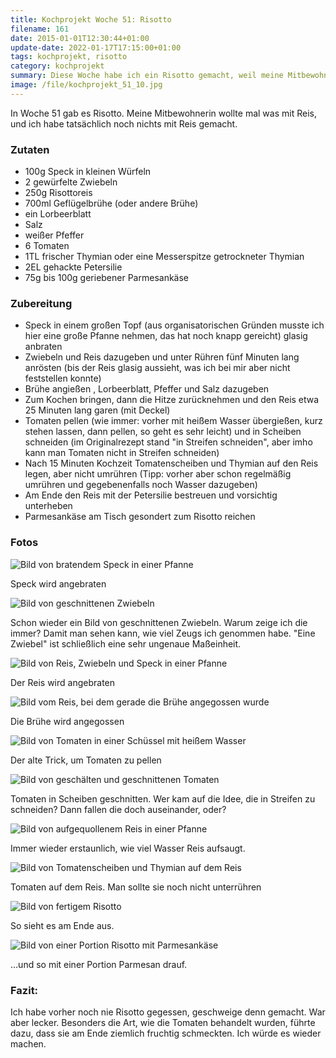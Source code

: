 ```yaml
---
title: Kochprojekt Woche 51: Risotto
filename: 161
date: 2015-01-01T12:30:44+01:00
update-date: 2022-01-17T17:15:00+01:00
tags: kochprojekt, risotto
category: kochprojekt
summary: Diese Woche habe ich ein Risotto gemacht, weil meine Mitbewohnerin mal was mit Reis haben wollte.
image: /file/kochprojekt_51_10.jpg
---
```

In Woche 51 gab es Risotto. Meine Mitbewohnerin wollte mal was mit Reis, und ich habe tatsächlich noch nichts mit Reis gemacht.

### Zutaten

- 100g Speck in kleinen Würfeln
- 2 gewürfelte Zwiebeln
- 250g Risottoreis
- 700ml Geflügelbrühe (oder andere Brühe)
- ein Lorbeerblatt
- Salz
- weißer Pfeffer
- 6 Tomaten
- 1TL frischer Thymian oder eine Messerspitze getrockneter Thymian
- 2EL gehackte Petersilie
- 75g bis 100g geriebener Parmesankäse

### Zubereitung

- Speck in einem großen Topf (aus organisatorischen Gründen musste ich hier eine große Pfanne nehmen, das hat noch knapp gereicht) glasig anbraten
- Zwiebeln und Reis dazugeben und unter Rühren fünf Minuten lang anrösten (bis der Reis glasig aussieht, was ich bei mir aber nicht feststellen konnte)
- Brühe angießen , Lorbeerblatt, Pfeffer und Salz dazugeben
- Zum Kochen bringen, dann die Hitze zurücknehmen und den Reis etwa 25 Minuten lang garen (mit Deckel)
- Tomaten pellen (wie immer: vorher mit heißem Wasser übergießen, kurz stehen lassen, dann pellen, so geht es sehr leicht) und in Scheiben schneiden (im Originalrezept stand "in Streifen schneiden", aber imho kann man Tomaten nicht in Streifen schneiden)
- Nach 15 Minuten Kochzeit Tomatenscheiben und Thymian auf den Reis legen, aber nicht umrühren (Tipp: vorher aber schon regelmäßig umrühren und gegebenenfalls noch Wasser dazugeben)
- Am Ende den Reis mit der Petersilie bestreuen und vorsichtig unterheben
- Parmesankäse am Tisch gesondert zum Risotto reichen

### Fotos

![Bild von bratendem Speck in einer Pfanne](/file/kochprojekt_51_01.jpg)

Speck wird angebraten

![Bild von geschnittenen Zwiebeln](/file/kochprojekt_51_02.jpg)

Schon wieder ein Bild von geschnittenen Zwiebeln. Warum zeige ich die immer? Damit man sehen kann, wie viel Zeugs ich genommen habe. "Eine Zwiebel" ist schließlich eine sehr ungenaue Maßeinheit.

![Bild von Reis, Zwiebeln und Speck in einer Pfanne](/file/kochprojekt_51_03.jpg)

Der Reis wird angebraten

![Bild vom Reis, bei dem gerade die Brühe angegossen wurde](/file/kochprojekt_51_04.jpg)

Die Brühe wird angegossen

![Bild von Tomaten in einer Schüssel mit heißem Wasser](/file/kochprojekt_51_05.jpg)

Der alte Trick, um Tomaten zu pellen

![Bild von geschälten und geschnittenen Tomaten](/file/kochprojekt_51_06.jpg)

Tomaten in Scheiben geschnitten. Wer kam auf die Idee, die in Streifen zu schneiden? Dann fallen die doch auseinander, oder?

![Bild von aufgequollenem Reis in einer Pfanne](/file/kochprojekt_51_07.jpg)

Immer wieder erstaunlich, wie viel Wasser Reis aufsaugt.

![Bild von Tomatenscheiben und Thymian auf dem Reis](/file/kochprojekt_51_08.jpg)

Tomaten auf dem Reis. Man sollte sie noch nicht unterrühren

![Bild von fertigem Risotto](/file/kochprojekt_51_09.jpg)

So sieht es am Ende aus.

![Bild von einer Portion Risotto mit Parmesankäse](/file/kochprojekt_51_10.jpg)

…und so mit einer Portion Parmesan drauf.

### Fazit:

Ich habe vorher noch nie Risotto gegessen, geschweige denn gemacht. War aber lecker. Besonders die Art, wie die Tomaten behandelt wurden, führte dazu, dass sie am Ende ziemlich fruchtig schmeckten. Ich würde es wieder machen.
